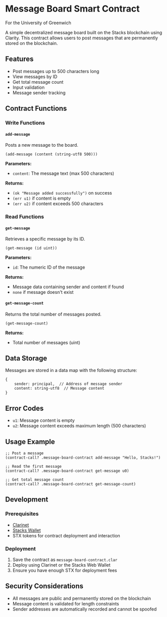 # Message Board Smart Contract
For the University of Greenwich

A simple decentralized message board built on the Stacks blockchain using Clarity. This contract allows users to post messages that are permanently stored on the blockchain.

## Features

- Post messages up to 500 characters long
- View messages by ID
- Get total message count
- Input validation
- Message sender tracking

## Contract Functions

### Write Functions

#### `add-message`
Posts a new message to the board.

```clarity
(add-message (content (string-utf8 500)))
```

**Parameters:**
- `content`: The message text (max 500 characters)

**Returns:**
- `(ok "Message added successfully")` on success
- `(err u1)` if content is empty
- `(err u2)` if content exceeds 500 characters

### Read Functions

#### `get-message`
Retrieves a specific message by its ID.

```clarity
(get-message (id uint))
```

**Parameters:**
- `id`: The numeric ID of the message

**Returns:**
- Message data containing sender and content if found
- `none` if message doesn't exist

#### `get-message-count`
Returns the total number of messages posted.

```clarity
(get-message-count)
```

**Returns:**
- Total number of messages (uint)

## Data Storage

Messages are stored in a data map with the following structure:
```clarity
{
    sender: principal,  // Address of message sender
    content: string-utf8  // Message content
}
```

## Error Codes

- `u1`: Message content is empty
- `u2`: Message content exceeds maximum length (500 characters)

## Usage Example

```clarity
;; Post a message
(contract-call? .message-board-contract add-message "Hello, Stacks!")

;; Read the first message
(contract-call? .message-board-contract get-message u0)

;; Get total message count
(contract-call? .message-board-contract get-message-count)
```

## Development

### Prerequisites
- [Clarinet](https://github.com/hirosystems/clarinet)
- [Stacks Wallet](https://www.hiro.so/wallet)
- STX tokens for contract deployment and interaction

### Deployment
1. Save the contract as `message-board-contract.clar`
2. Deploy using Clarinet or the Stacks Web Wallet
3. Ensure you have enough STX for deployment fees

## Security Considerations

- All messages are public and permanently stored on the blockchain
- Message content is validated for length constraints
- Sender addresses are automatically recorded and cannot be spoofed
